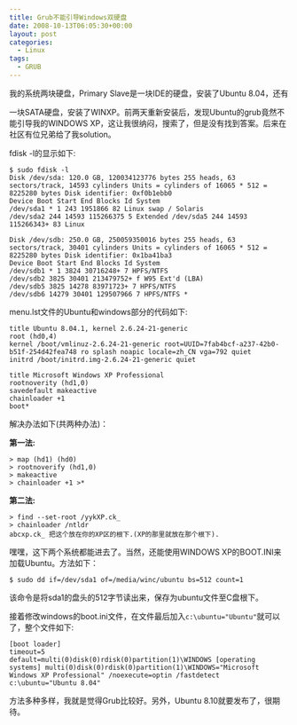 ```yaml
---
title: Grub不能引导Windows双硬盘
date: 2008-10-13T06:05:30+00:00
layout: post
categories:
  - Linux
tags:
  - GRUB
---
```


我的系统两块硬盘，Primary Slave是一块IDE的硬盘，安装了Ubuntu 8.04，还有

一块SATA硬盘，安装了WINXP。前两天重新安装后，发现Ubuntu的grub竟然不能引导我的WINDOWS XP，这让我很纳闷，搜索了，但是没有找到答案。后来在社区有位兄弟给了我solution。

fdisk -l的显示如下:
```
$ sudo fdisk -l
Disk /dev/sda: 120.0 GB, 120034123776 bytes 255 heads, 63 sectors/track, 14593 cylinders Units = cylinders of 16065 * 512 = 8225280 bytes Disk identifier: 0xf0b1ebb0
Device Boot Start End Blocks Id System
/dev/sda1 * 1 243 1951866 82 Linux swap / Solaris
/dev/sda2 244 14593 115266375 5 Extended /dev/sda5 244 14593 115266343+ 83 Linux

Disk /dev/sdb: 250.0 GB, 250059350016 bytes 255 heads, 63 sectors/track, 30401 cylinders Units = cylinders of 16065 * 512 = 8225280 bytes Disk identifier: 0x1ba41ba3
Device Boot Start End Blocks Id System
/dev/sdb1 * 1 3824 30716248+ 7 HPFS/NTFS
/dev/sdb2 3825 30401 213479752+ f W95 Ext'd (LBA)
/dev/sdb5 3825 14278 83971723+ 7 HPFS/NTFS
/dev/sdb6 14279 30401 129507966 7 HPFS/NTFS *
```
<!--more-->
menu.lst文件的Ubuntu和windows部分的代码如下:
```
title Ubuntu 8.04.1, kernel 2.6.24-21-generic
root (hd0,4)
kernel /boot/vmlinuz-2.6.24-21-generic root=UUID=7fab4bcf-a237-42b0-b51f-254d42fea748 ro splash noapic locale=zh_CN vga=792 quiet
initrd /boot/initrd.img-2.6.24-21-generic quiet

title Microsoft Windows XP Professional
rootnoverity (hd1,0)
savedefault makeactive
chainloader +1
boot*
```

解决办法如下(共两种办法)：

**第一法:**
```
> map (hd1) (hd0)
> rootnoverify (hd1,0)
> makeactive
> chainloader +1 >*
```

**第二法:**
```
> find --set-root /yykXP.ck_
> chainloader /ntldr
abcxp.ck_ 把这个放在你的XP区的根下.(XP的那里就放在那个根下).
```

嘿嘿，这下两个系统都能进去了。当然，还能使用WINDOWS XP的BOOT.INI来加载Ubuntu。方法如下：
```
$ sudo dd if=/dev/sda1 of=/media/winc/ubuntu bs=512 count=1
```

该命令是将sda1的盘头的512字节读出来，保存为ubuntu文件至C盘根下。

接着修改windows的boot.ini文件，在文件最后加入`c:\ubuntu="Ubuntu"`就可以了，整个文件如下:
```
[boot loader]
timeout=5
default=multi(0)disk(0)rdisk(0)partition(1)\WINDOWS [operating systems] multi(0)disk(0)rdisk(0)partition(1)\WINDOWS="Microsoft Windows XP Professional" /noexecute=optin /fastdetect
c:\ubuntu="Ubuntu 8.04"
```

方法多种多样，我就是觉得Grub比较好。另外，Ubuntu 8.10就要发布了，很期待。
